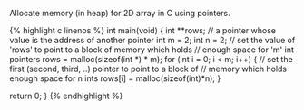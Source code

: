  Allocate memory (in heap) for 2D array in C using pointers.

{% highlight c linenos %}
 int main(void) {
   int **rows; // a pointer whose value is the address of another pointer
   int m = 2;
   int n = 2;
   // set the value of 'rows' to point to a block of memory which holds
   // enough space for 'm' int pointers
   rows = malloc(sizeof(int *) * m);
   for (int i = 0; i < m; i++) {
   // set the first (second, third, ..) pointer to point to a block of
   // memory which holds enough space for n ints
     rows[i] = malloc(sizeof(int)*n);
   }

   return 0;
 }
{% endhighlight %}
